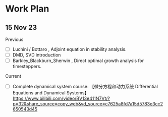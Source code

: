 # Work Plan
## 15 Nov 23
Previous
- [ ] Luchini / Bottaro , Adjoint equation in stability analysis.
- [ ] DMD, SVD introduction
- [ ] Barkley_Blackburn_Sherwin , Direct optimal growth analysis for timesteppers.

Current
- [ ] Complete dynamical system course: 【微分方程和动力系统 Differential Equations and Dynamical Systems】 https://www.bilibili.com/video/BV13e411N7Vt/?p=32&share_source=copy_web&vd_source=c7625a8fd7a15d5783e3cc2650543d45
